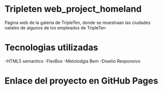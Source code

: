 # Tripleten web_project_homeland

Pagina web de la galeria de TripleTen, donde se muestraan las ciudades natales de algunos de los empleados de TripleTen

# Tecnologias utilizadas

-HTML5 semantico
-FlexBox
-Metolodgia Bem
-Diseño Responsivo

# Enlace del proyecto en GitHub Pages
